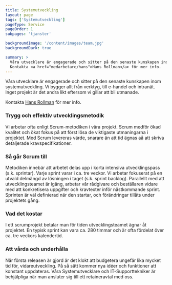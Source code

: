 ```yaml
---
title: Systemutveckling
layout: page
tags: ['Systemutveckling']
pageType: Service
pageOrder: 1
subpages: 'tjanster'

backgroundImage: '/content/images/team.jpg'
backgroundDark: true

summary: >
  Våra utvecklare är engagerade och sitter på den senaste kunskapen inom systemutveckling. Vi bygger allt från verktyg, till e-handel och intranät. Inget projekt är det andra likt eftersom vi gillar att bli utmanade.<br/>
  Kontakta <a href="medarbetare/hans">Hans Rollman</a> för mer info.
---
```

Våra utvecklare är engagerade och sitter på den senaste kunskapen inom systemutveckling. Vi bygger allt från verktyg, till e-handel och intranät. Inget projekt är det andra likt eftersom vi gillar att bli utmanade.

Kontakta <a href="medarbetare/hans">Hans Rollman</a> för mer info.

### Trygg och effektiv utvecklingsmetodik
Vi arbetar ofta enligt Scrum-metodiken i våra projekt. Scrum medför ökad kvalitet och ökat fokus på att först lösa de viktigaste utmaningarna i projektet. Med Scrum levereras värde, snarare än att tid ägnas aå att skriva detaljerade kravspecifikationer.

### Så går Scrum till
Metodiken innebär att arbetet delas upp i korta intensiva utvecklingspass (s.k. sprintar). Varje sprint varar i ca. tre veckor. Vi arbetar fokuserat på en utvald delmängd av lösningen i taget (s.k. sprint backlog). Parallellt med att utvecklingsteamet är igång, arbetar vår rådgivare och beställaren vidare med att konkretisera uppgifter och kravtexter inför nästkommande sprint. Sprinten är väl definierad när den startar, och förändringar tillåts under projektets gång.

### Vad det kostar
I ett scrumprojekt betalar man för tiden utvecklingsteamet ägnar åt projektet. En typisk sprint kan vara ca. 280 timmar och är ofta fördelat över ca. tre veckors kalendertid.

### Att vårda och underhålla
När första releasen är gjord är det klokt att budgetera ungefär lika mycket tid för, vidareutveckling. På så sätt kommer nya idéer och funktioner att konstant uppdateras. Våra Systemutvecklare och IT-Supporttekniker är behjälpliga när man ansluter sig till ett retaineravtal med oss.
